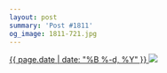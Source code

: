```yaml
---
layout: post
summary: 'Post #1811'
og_image: 1811-721.jpg
---
```


<p>
 <time>
  <a href="/1811">
   {{ page.date | date: "%B %-d, %Y" }}
  </a>
 </time>
 <a href="/1811">
  <img data-taken="10/7/2023" sizes="(min-width: 700px) 50vw, calc(100vw - 2rem)" src="{{ site.assets_url }}/1811-361.jpg" srcset="{{ site.assets_url }}/1811-180.jpg 180w, {{ site.assets_url }}/1811-361.jpg 361w, {{ site.assets_url }}/1811-541.jpg 541w, {{ site.assets_url }}/1811-721.jpg 721w"/>
 </a>
</p>
